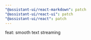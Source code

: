 ```yaml
---
"@assistant-ui/react-markdown": patch
"@assistant-ui/react-ui": patch
"@assistant-ui/react": patch
---
```


feat: smooth text streaming
